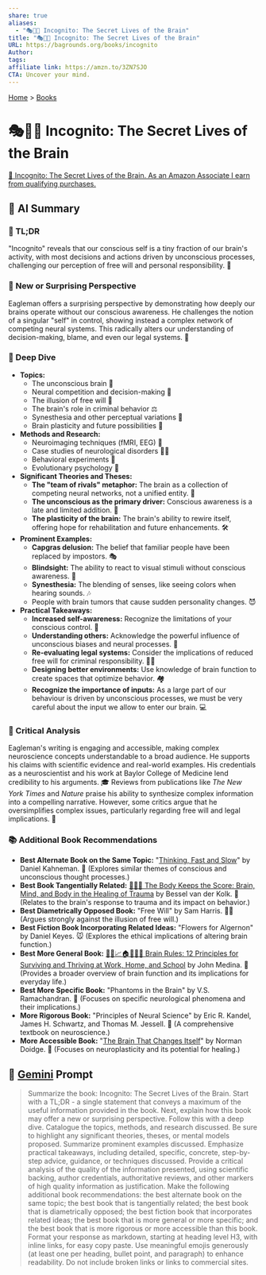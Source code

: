 ```yaml
---
share: true
aliases:
  - "🎭🤫🧠 Incognito: The Secret Lives of the Brain"
title: "🎭🤫🧠 Incognito: The Secret Lives of the Brain"
URL: https://bagrounds.org/books/incognito
Author:
tags:
affiliate link: https://amzn.to/3ZN7SJO
CTA: Uncover your mind.
---
```

[Home](../index.md) > [Books](./index.md)  
# 🎭🤫🧠 Incognito: The Secret Lives of the Brain  
[🛒 Incognito: The Secret Lives of the Brain. As an Amazon Associate I earn from qualifying purchases.](https://amzn.to/3ZN7SJO)  
  
## 🤖 AI Summary  
### 🧠 TL;DR  
  
"Incognito" reveals that our conscious self is a tiny fraction of our brain's activity, with most decisions and actions driven by unconscious processes, challenging our perception of free will and personal responsibility. 🤯  
  
### 🤯 New or Surprising Perspective  
  
Eagleman offers a surprising perspective by demonstrating how deeply our brains operate without our conscious awareness. He challenges the notion of a singular "self" in control, showing instead a complex network of competing neural systems. This radically alters our understanding of decision-making, blame, and even our legal systems. 🧐  
  
### 🔬 Deep Dive  
  
* **Topics:**  
    * The unconscious brain 🤫  
    * Neural competition and decision-making 🥊  
    * The illusion of free will 🔮  
    * The brain's role in criminal behavior ⚖️  
    * Synesthesia and other perceptual variations 🌈  
    * Brain plasticity and future possibilities 🚀  
* **Methods and Research:**  
    * Neuroimaging techniques (fMRI, EEG) 📸  
    * Case studies of neurological disorders 🧑‍⚕️  
    * Behavioral experiments 🧪  
    * Evolutionary psychology 🧬  
* **Significant Theories and Theses:**  
    * **The "team of rivals" metaphor:** The brain as a collection of competing neural networks, not a unified entity. 🤝  
    * **The unconscious as the primary driver:** Conscious awareness is a late and limited addition. 🚗  
    * **The plasticity of the brain:** The brain's ability to rewire itself, offering hope for rehabilitation and future enhancements. 🛠️  
* **Prominent Examples:**  
    * **Capgras delusion:** The belief that familiar people have been replaced by impostors. 🎭  
    * **Blindsight:** The ability to react to visual stimuli without conscious awareness. 👀  
    * **Synesthesia:** The blending of senses, like seeing colors when hearing sounds. 🎶  
    * People with brain tumors that cause sudden personality changes. 😈  
* **Practical Takeaways:**  
    * **Increased self-awareness:** Recognize the limitations of your conscious control. 🧘  
    * **Understanding others:** Acknowledge the powerful influence of unconscious biases and neural processes. 🤝  
    * **Re-evaluating legal systems:** Consider the implications of reduced free will for criminal responsibility. 🧑‍⚖️  
    * **Designing better environments:** Use knowledge of brain function to create spaces that optimize behavior. 🏘️  
    * **Recognize the importance of inputs:** As a large part of our behaviour is driven by unconscious processes, we must be very careful about the input we allow to enter our brain. 💻  
  
### 🧐 Critical Analysis  
  
Eagleman's writing is engaging and accessible, making complex neuroscience concepts understandable to a broad audience. He supports his claims with scientific evidence and real-world examples. His credentials as a neuroscientist and his work at Baylor College of Medicine lend credibility to his arguments. 🎓 Reviews from publications like *The New York Times* and *Nature* praise his ability to synthesize complex information into a compelling narrative. However, some critics argue that he oversimplifies complex issues, particularly regarding free will and legal implications. 🤨  
  
### 📚 Additional Book Recommendations  
  
* **Best Alternate Book on the Same Topic:** "[Thinking, Fast and Slow](./thinking-fast-and-slow.md)" by Daniel Kahneman. 🧠 (Explores similar themes of conscious and unconscious thought processes.)  
* **Best Book Tangentially Related:** [🤕🎼🧠 The Body Keeps the Score: Brain, Mind, and Body in the Healing of Trauma](./the-body-keeps-the-score-brain-mind-and-body-in-the-healing-of-trauma.md) by Bessel van der Kolk. 🤕 (Relates to the brain's response to trauma and its impact on behavior.)  
* **Best Diametrically Opposed Book:** "Free Will" by Sam Harris. 🙅‍♂️ (Argues strongly against the illusion of free will.)  
* **Best Fiction Book Incorporating Related Ideas:** "Flowers for Algernon" by Daniel Keyes. 🐭 (Explores the ethical implications of altering brain function.)  
* **Best More General Book:** [🧠💡📈🏠🏢🧑‍🎓 Brain Rules: 12 Principles for Surviving and Thriving at Work, Home, and School](./brain-rules-12-principles-for-surviving-and-thriving-at-work-home-and-school.md) by John Medina. 📝 (Provides a broader overview of brain function and its implications for everyday life.)  
* **Best More Specific Book:** "Phantoms in the Brain" by V.S. Ramachandran. 👻 (Focuses on specific neurological phenomena and their implications.)  
* **More Rigorous Book:** "Principles of Neural Science" by Eric R. Kandel, James H. Schwartz, and Thomas M. Jessell. 📖 (A comprehensive textbook on neuroscience.)  
* **More Accessible Book:** "[The Brain That Changes Itself](./the-brain-that-changes-itself.md)" by Norman Doidge. 🔄 (Focuses on neuroplasticity and its potential for healing.)  
  
## 💬 [Gemini](https://gemini.google.com) Prompt  
> Summarize the book: Incognito: The Secret Lives of the Brain. Start with a TL;DR - a single statement that conveys a maximum of the useful information provided in the book. Next, explain how this book may offer a new or surprising perspective. Follow this with a deep dive. Catalogue the topics, methods, and research discussed. Be sure to highlight any significant theories, theses, or mental models proposed. Summarize prominent examples discussed. Emphasize practical takeaways, including detailed, specific, concrete, step-by-step advice, guidance, or techniques discussed. Provide a critical analysis of the quality of the information presented, using scientific backing, author credentials, authoritative reviews, and other markers of high quality information as justification. Make the following additional book recommendations: the best alternate book on the same topic; the best book that is tangentially related; the best book that is diametrically opposed; the best fiction book that incorporates related ideas; the best book that is more general or more specific; and the best book that is more rigorous or more accessible than this book. Format your response as markdown, starting at heading level H3, with inline links, for easy copy paste. Use meaningful emojis generously (at least one per heading, bullet point, and paragraph) to enhance readability. Do not include broken links or links to commercial sites.